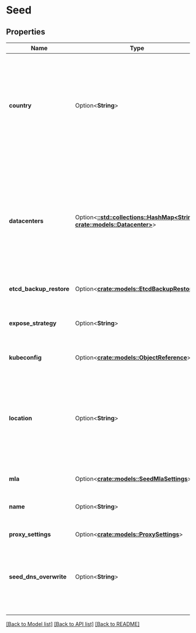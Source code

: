 # Seed

## Properties

Name | Type | Description | Notes
------------ | ------------- | ------------- | -------------
**country** | Option<**String**> | Optional: Country of the seed as ISO-3166 two-letter code, e.g. DE or UK. For informational purposes in the Kubermatic dashboard only. | [optional]
**datacenters** | Option<[**::std::collections::HashMap<String, crate::models::Datacenter>**](Datacenter.md)> | Datacenters contains a map of the possible datacenters (DCs) in this seed. Each DC must have a globally unique identifier (i.e. names must be unique across all seeds). | [optional]
**etcd_backup_restore** | Option<[**crate::models::EtcdBackupRestore**](EtcdBackupRestore.md)> |  | [optional]
**expose_strategy** | Option<**String**> | Possible values are `NodePort`, `LoadBalancer` or `Tunneling` (requires a feature gate). | [optional]
**kubeconfig** | Option<[**crate::models::ObjectReference**](ObjectReference.md)> |  | [optional]
**location** | Option<**String**> | Optional: Detailed location of the cluster, like \"Hamburg\" or \"Datacenter 7\". For informational purposes in the Kubermatic dashboard only. | [optional]
**mla** | Option<[**crate::models::SeedMlaSettings**](SeedMLASettings.md)> |  | [optional]
**name** | Option<**String**> | Name represents human readable name for the resource | [optional]
**proxy_settings** | Option<[**crate::models::ProxySettings**](ProxySettings.md)> |  | [optional]
**seed_dns_overwrite** | Option<**String**> | Optional: This can be used to override the DNS name used for this seed. By default the seed name is used. | [optional]

[[Back to Model list]](../README.md#documentation-for-models) [[Back to API list]](../README.md#documentation-for-api-endpoints) [[Back to README]](../README.md)


